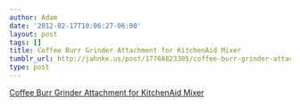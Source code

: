 ```yaml
---
author: Adam
date: '2012-02-17T10:06:27-06:00'
layout: post
tags: []
title: Coffee Burr Grinder Attachment for KitchenAid Mixer
tumblr_url: http://jahnke.us/post/17768823305/coffee-burr-grinder-attachment-for-kitchenaid-mixer
type: post
---
```


[Coffee Burr Grinder Attachment for KitchenAid Mixer](http://www.instructables.com/id/Coffee-Burr-Grinder-Attachment-for-KitchenAid-Mixe/)
